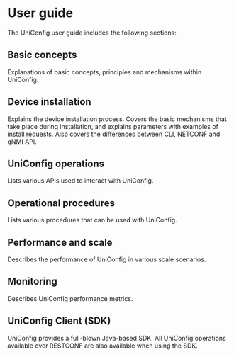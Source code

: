 # User guide

The UniConfig user guide includes the following sections:

## Basic concepts

Explanations of basic concepts, principles and mechanisms within UniConfig.

## Device installation

Explains the device installation process. Covers the basic mechanisms that take place during installation, and explains parameters with examples of install requests. Also covers the differences between CLI, NETCONF and gNMI API.

## UniConfig operations

Lists various APIs used to interact with UniConfig.

## Operational procedures

Lists various procedures that can be used with UniConfig.

## Performance and scale

Describes the performance of UniConfig in various scale scenarios.

## Monitoring

Describes UniConfig performance metrics.

## UniConfig Client (SDK)

UniConfig provides a full-blown Java-based SDK. All UniConfig operations available over RESTCONF are also available when using the SDK.
